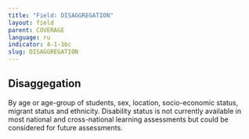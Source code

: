 ```yaml
---
title: "Field: DISAGGREGATION"
layout: field
parent: COVERAGE
language: ru
indicator: 4-1-1bc
slug: DISAGGREGATION
---
```

## Disaggegation

By age or age-group of students, sex, location, socio-economic status, migrant status and ethnicity. Disability status is not currently available in most national and cross-national learning assessments but could be considered for future assessments.
